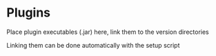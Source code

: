 # Plugins

Place plugin executables (.jar) here, link them to the version directories

Linking them can be done automatically with the setup script
